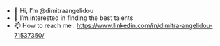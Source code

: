 - 👋 Hi, I’m @dimitraangelidou
- 👀 I’m interested in finding the best talents
- 📫 How to reach me : https://www.linkedin.com/in/dimitra-angelidou-71537350/

<!---
dimitraangelidou/dimitraangelidou is a ✨ special ✨ repository because its `README.md` (this file) appears on your GitHub profile.
You can click the Preview link to take a look at your changes.
--->
